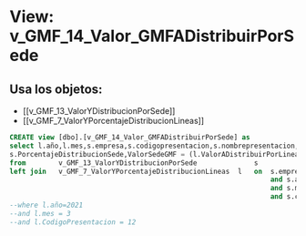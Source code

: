 # View: v_GMF_14_Valor_GMFADistribuirPorSede

## Usa los objetos:
- [[v_GMF_13_ValorYDistribucionPorSede]]
- [[v_GMF_7_ValorYPorcentajeDistribucionLineas]]

```sql
CREATE view [dbo].[v_GMF_14_Valor_GMFADistribuirPorSede] as
select l.año,l.mes,s.empresa,s.codigopresentacion,s.nombrepresentacion,s.sede,l.ValorADistribuirPorLinea,
s.PorcentajeDistribucionSede,ValorSedeGMF = (l.ValorADistribuirPorLinea*s.PorcentajeDistribucionSede)/100
from		v_GMF_13_ValorYDistribucionPorSede				s
left join	v_GMF_7_ValorYPorcentajeDistribucionLineas	l	on	s.empresa = l.Empresa
																and s.año = case when l.mes = 1 then l.año-1 else l.año end
																and s.mes = case when l.mes = 1 then 12 else l.mes-1 end
																and s.codigopresentacion = l.CodigoPresentacion
--where l.año=2021
--and l.mes = 3
--and l.CodigoPresentacion = 12

```

